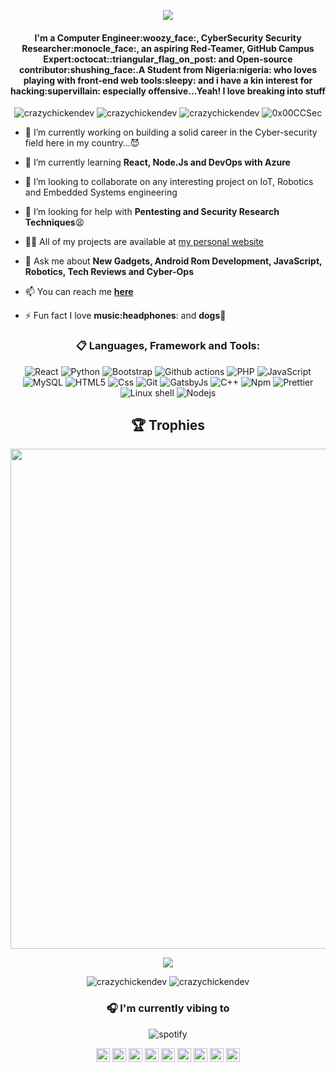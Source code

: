 <p align="center"> <img src="https://github.com/CrazyChickenDev/CrazyChickenDev/blob/master/assets/CrazyChickenDev.gif" /> </p>
<h4 align="center">I'm a Computer Engineer:woozy_face:, CyberSecurity Security Researcher:monocle_face:, an aspiring Red-Teamer, GitHub Campus Expert:octocat::triangular_flag_on_post: and Open-source contributor:shushing_face:.A Student from Nigeria:nigeria: who loves playing with front-end web tools:sleepy: and i have a kin interest for hacking:supervillain: especially offensive...Yeah! I love breaking into stuff</h4>
<p align="center"> <img src="https://komarev.com/ghpvc/?username=crazychickendev&logoColor=white&color=FFDE59" alt="crazychickendev" /> <img
src="https://img.shields.io/github/followers/crazychickendev?style=social" alt="crazychickendev" /> <img
src="https://img.shields.io/github/last-commit/crazychickendev/CrazyChickenDev" alt="crazychickendev" /> <img
src="https://img.shields.io/twitter/follow/0x00CCSec?label=Follow%20me&style=social" alt="0x00CCSec" /> </p>

- 🔭 I’m currently working on building a solid career in the Cyber-security field here in my country...:smiling_imp:

- 🌱 I’m currently learning **React, Node.Js and DevOps with Azure**

- 👯 I’m looking to collaborate on any interesting project on IoT, Robotics and Embedded Systems engineering

- 🤔 I’m looking for help with **Pentesting and Security Research Techniques**:tired_face:

- 👨‍💻 All of my projects are available at [my personal website](https://nwaobidaniel.me)

- 💬 Ask me about **New Gadgets, Android Rom Development, JavaScript, Robotics, Tech Reviews and Cyber-Ops**

- 📫 You can reach me **[here](mailto:dannychukz15@gmail.com)**

- ⚡ Fun fact I love **music:headphones**: and **dogs:dog:**

<h3 align="center">📋 Languages, Framework and Tools:</h3>
<p align="center"> 
  <img alt="React" src="https://img.shields.io/badge/-React-FFDE59?style=flat-square&logo=react&logoColor=white" />
  <img alt="Python" src="https://img.shields.io/badge/-Python-FFDE59?style=flat-square&logo=python&logoColor=white" /> 
  <img alt="Bootstrap" src="https://img.shields.io/badge/-Bootstrap-FFDE59?style=flat-square&logo=bootstrap&logoColor=white" />
  <img alt="Github actions" src="https://img.shields.io/badge/-Github_Actions-FFDE59?style=flat-square&logo=github-actions&logoColor=white" />
  <img alt="PHP" src="https://img.shields.io/badge/-PHP-FFDE59?style=flat-square&logo=php&logoColor=white" />
  <img alt="JavaScript" src="https://img.shields.io/badge/-JavaScript-FFDE59?style=flat-square&logo=javascript&logoColor=white" />
  <img alt="MySQL" src="https://img.shields.io/badge/-MySQL-FFDE59?style=flat-square&logo=mysql&logoColor=white" />
  <img alt="HTML5" src="https://img.shields.io/badge/-HTML5-FFDE59?style=flat-square&logo=html5&logoColor=white" />
  <img alt="Css" src="https://img.shields.io/badge/-Css-FFDE59?style=flat-square&logo=css&logoColor=white" />
  <img alt="Git" src="https://img.shields.io/badge/-Git-FFDE59?style=flat-square&logo=git&logoColor=white" />
  <img alt="GatsbyJs" src="https://img.shields.io/badge/-GatsbyJs-FFDE59?style=flat-square&logo=gatsbyjs&logoColor=white" />
  <img alt="C++" src="https://img.shields.io/badge/-C++-FFDE59?style=flat-square&logo=c++&logoColor=white" />
  <img alt="Npm" src="https://img.shields.io/badge/-NPM-FFDE59?style=flat-square&logo=npm&logoColor=white" />
  <img alt="Prettier" src="https://img.shields.io/badge/-Prettier-FFDE59?style=flat-square&logo=prettier&logoColor=white" />
  <img alt="Linux shell" src="https://img.shields.io/badge/-Linux_Shell-FFDE59?style=flat-square&logo=linux-shell&logoColor=white" />
  <img alt="Nodejs" src="https://img.shields.io/badge/-Nodejs-FFDE59?style=flat-square&logo=Node.js&logoColor=white" />
</p>
<h2 align="center">🏆 Trophies</h2></a>
<p align="center"> <img width=800 src="https://github-profile-trophy.vercel.app/?username=CrazyChickenDev&margin-w=30"/>
</p>
<p align="center"> <img src="https://github.com/CrazyChickenDev/CrazyChickenDev/blob/master/assets/source.gif" /> </p>
<!--START_SECTION:waka-->
<!--END_SECTION:waka-->
<p align="center" height='130px'> <img src="https://github-readme-stats.vercel.app/api?username=crazychickendev&show_icons=true&hide_title=true&include_all_commits=true&line_height=21&bg_color=0,64FFDA,64FFDA,A9EFDE,F2FFFC&count_private=true&theme=graywhite" alt="crazychickendev"/> <img src="https://github-readme-stats.vercel.app/api/top-langs/?username=crazychickendev&layout=compact&show_icons=true&bg_color=0,EFFDF9,CBFFF3,64FFDA&theme=graywhite&hide_title=true" alt="crazychickendev"/> </p>
<h3 align="center">🎧 I'm currently vibing to</h3>
<p align="center"> <img src="https://spotify-github-profile.vercel.app/api/view?uid=n0rm1kq3erv1julqyq7evfmgi&cover_image=true" alt="spotify"/></p>

<p align="center">
<a href="https://codepen.io/crazychickendev" target="blank"><img align="center" src="https://cdn.jsdelivr.net/npm/simple-icons@3.0.1/icons/codepen.svg" alt="crazychickendev" height="22" width="22" /></a>
<a href="https://wa.me/2348022273025" target="blank"><img align="center" src="https://cdn.jsdelivr.net/npm/simple-icons@v3/icons/whatsapp.svg" alt="crazychickendev" height="22" width="22" /></a>
<a href="https://dev.to/crazychickendev" target="blank"><img align="center" src="https://cdn.jsdelivr.net/npm/simple-icons@3.0.1/icons/dev-dot-to.svg" alt="crazychickendev" height="22" width="22" /></a>
<a href="https://twitter.com/crazychickendev" target="blank"><img align="center" src="https://cdn.jsdelivr.net/npm/simple-icons@3.0.1/icons/twitter.svg" alt="crazychickendev" height="22" width="22" /></a>
<a href="https://linkedin.com/in/nwaobi-daniel" target="blank"><img align="center" src="https://cdn.jsdelivr.net/npm/simple-icons@3.0.1/icons/linkedin.svg" alt="nwaobi-daniel" height="22" width="22" /></a>
<a href="https://stackoverflow.com/users/nwaobi-daniel" target="blank"><img align="center" src="https://cdn.jsdelivr.net/npm/simple-icons@3.0.1/icons/stackoverflow.svg" alt="nwaobi-daniel" height="22" width="22" /></a>
<a href="https://www.reddit.com/user/dannychukz15/" target="blank"><img align="center" src="https://cdn.jsdelivr.net/npm/simple-icons@v3/icons/reddit.svg" alt="nwaobi-daniel" height="22" width="22" /></a>
<a href="https://t.me/CrazyChickenDev" target="blank"><img align="center" src="https://cdn.jsdelivr.net/npm/simple-icons@v3/icons/telegram.svg" alt="crazychickendev" height="22" width="22" /></a>
<a href="https://instagram.com/crazychickendev" target="blank"><img align="center" src="https://cdn.jsdelivr.net/npm/simple-icons@3.0.1/icons/instagram.svg" alt="crazychickendev" height="22" width="22" /></a>
</p>
